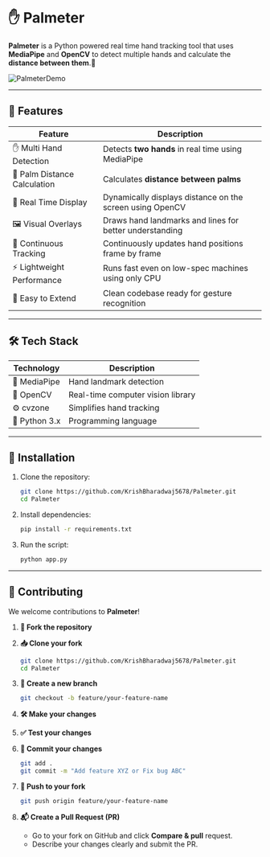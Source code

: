 # ✋ Palmeter

**Palmeter** is a Python powered real time hand tracking tool that uses  **MediaPipe** and  **OpenCV** to detect multiple hands and calculate the **distance between them**.📏

![PalmeterDemo]()

---

## 🌟 Features

| Feature                          | Description                                                                 |
|----------------------------------|-----------------------------------------------------------------------------|
| ✋ Multi Hand Detection           | Detects **two hands** in real time using MediaPipe                          |
| 📏 Palm Distance Calculation     | Calculates **distance between palms**                                       |
| 🎯 Real Time Display             | Dynamically displays distance on the screen using OpenCV                    |
| 🖼️ Visual Overlays               | Draws hand landmarks and lines for better understanding                    |
| 🔁 Continuous Tracking           | Continuously updates hand positions frame by frame                         |
| ⚡ Lightweight Performance       | Runs fast even on low-spec machines using only CPU                         |
| 🧪 Easy to Extend                | Clean codebase ready for gesture recognition                               |

---


## 🛠️ Tech Stack

| Technology         | Description                                                         |
| ------------------ | ------------------------------------------------------------------- | 
| 🧠 MediaPipe       | Hand landmark detection                                             | 
| 🎥 OpenCV          | Real-time computer vision library                                   | 
| ⚙️ cvzone          | Simplifies hand tracking                                            |
| 🐍 Python 3.x      | Programming language                                                | 

---

## 🚀 Installation

1. Clone the repository:
   ```bash
   git clone https://github.com/KrishBharadwaj5678/Palmeter.git
   cd Palmeter
   ````

2. Install dependencies:

   ```bash
   pip install -r requirements.txt
   ```

3. Run the script:

   ```bash
   python app.py
   ```

---

## 🤝 Contributing

We welcome contributions to **Palmeter**!

1. **🍴 Fork the repository**

2. **📥 Clone your fork**

   ```bash
   git clone https://github.com/KrishBharadwaj5678/Palmeter.git
   cd Palmeter
   ```

3. **🌿 Create a new branch**

   ```bash
   git checkout -b feature/your-feature-name
   ```

4. **🛠️ Make your changes**

5. **✅ Test your changes**

6. **💾 Commit your changes**

   ```bash
   git add .
   git commit -m "Add feature XYZ or Fix bug ABC"
   ```

7. **🚀 Push to your fork**

   ```bash
   git push origin feature/your-feature-name
   ```

8. **📬 Create a Pull Request (PR)**
    - Go to your fork on GitHub and click **Compare & pull** request.
    - Describe your changes clearly and submit the PR.
